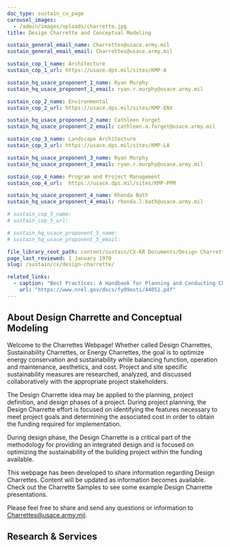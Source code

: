 ```yaml
---
doc_type: sustain_cx_page
carousel_images:
  - /admin/images/uploads/charrette.jpg
title: Design Charrette and Conceptual Modeling

sustain_general_email_name: Charrettes@usace.army.mil
sustain_general_email_email: Charrettes@usace.army.mil

sustain_cop_1_name: Architecture
sustain_cop_1_url: https://usace.dps.mil/sites/KMP-A

sustain_hq_usace_proponent_1_name: Ryan Murphy
sustain_hq_usace_proponent_1_email: ryan.r.murphy@usace.army.mil

sustain_cop_2_name: Environmental
sustain_cop_2_url: https://usace.dps.mil/sites/KMP-ENV

sustain_hq_usace_proponent_2_name: Cathleen Forget
sustain_hq_usace_proponent_2_email: cathleen.a.forget@usace.army.mil

sustain_cop_3_name: Landscape Architecture
sustain_cop_3_url: https://usace.dps.mil/sites/KMP-LA

sustain_hq_usace_proponent_3_name: Ryan Murphy
sustain_hq_usace_proponent_3_email: ryan.r.murphy@usace.army.mil

sustain_cop_4_name: Program and Project Management
sustain_cop_4_url:  https://usace.dps.mil/sites/KMP-PPM

sustain_hq_usace_proponent_4_name: Rhonda Bath
sustain_hq_usace_proponent_4_email: rhonda.l.bath@usace.army.mil

# sustain_cop_5_name: 
# sustain_cop_5_url: 

# sustain_hq_usace_proponent_5_name: 
# sustain_hq_usace_proponent_5_email: 

file_library_root_path: content/sustain/CX-KR Documents/Design Charrette/
page_last_reviewed: 1 January 1970
slug: /sustain/cx/design-charrette/

related_links:
  - caption: "Best Practices: A Handbook for Planning and Conducting Charrettes for High-Performance Projects. Published by the National Renewable Energy Laboratory (NREL), US DoE "
    url: "https://www.nrel.gov/docs/fy09osti/44051.pdf"
---
```


## About Design Charrette and Conceptual Modeling

Welcome to the Charrettes Webpage! Whether called Design Charrettes, Sustainability Charrettes, or Energy Charrettes, the goal is to optimize energy conservation and sustainability while balancing function, operation and maintenance, aesthetics, and cost. Project and site specific sustainability measures are researched, analyzed, and discussed collaboratively with the appropriate project stakeholders.

The Design Charrette idea may be applied to the planning, project definition, and design phases of a project. During project planning, the Design Charrette effort is focused on identifying the features necessary to meet project goals and determining the associated cost in order to obtain the funding required for implementation.

During design phase, the Design Charrette is a critical part of the methodology for providing an integrated design and is focused on optimizing the sustainability of the building project within the funding available.

This webpage has been developed to share information regarding Design Charrettes. Content will be updated as information becomes available. Check out the Charrette Samples to see some example Design Charrette presentations.

Please feel free to share and send any questions or information to Charrettes@usace.army.mil.

## Research & Services
